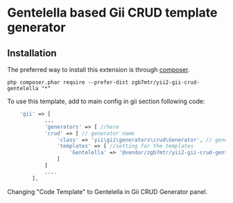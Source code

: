 Gentelella based Gii CRUD template generator
==================

Installation
------------

The preferred way to install this extension is through [composer](http://getcomposer.org/download/).

```
php composer.phar require --prefer-dist zgb7mtr/yii2-gii-crud-gentelella "*"
```



To use this template, add to main config in gii section following code:

```php
    'gii' => [
            ...
            'generators' => [ //here
            'crud' => [ // generator name
                'class' => 'yii\gii\generators\crud\Generator', // generator class
                'templates' => [ //setting for the templates
                    'Gentelella' => '@vendor/zgb7mtr/yii2-gii-crud-gentelella/src/gii/templates/crud',
                ]
            ]
            ....
        ],
```
Changing "Code Template" to Gentelella in Gii CRUD Generator panel.
